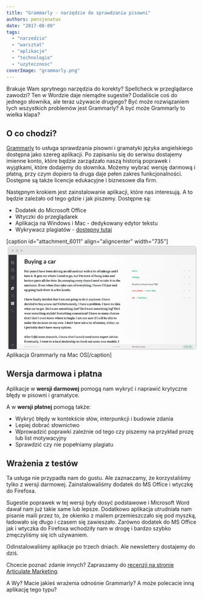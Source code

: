 ```yaml
---
title: "Grammarly - narzędzie do sprawdzania pisowni"
authors: pensjonatus
date: "2017-08-09"
tags:
  - "narzedzia"
  - "warsztat"
  - "aplikacje"
  - "technologie"
  - "uzytecznosc"
coverImage: "grammarly.png"
---
```


Brakuje Wam sprytnego narzędzia do korekty? Spellcheck w przeglądarce zawodzi?
Ten w Wordzie daje niemądre sugestie? Dodaliście coś do jednego słownika, ale
teraz używacie drugiego? Być może rozwiązaniem tych wszystkich problemów jest
Grammarly? A być może Grammarly to wielka klapa?

<!--truncate-->

## O co chodzi?

[Grammarly](https://www.grammarly.com) to usługa sprawdzania pisowni i gramatyki
języka angielskiego dostępna jako szereg aplikacji. Po zapisaniu się do serwisu
dostajemy imienne konto, które będzie zarządzało naszą historią poprawek i
wyjątkami, które dodajemy do słownika. Możemy wybrać wersję darmową i płatną,
przy czym dopiero ta druga daje pełen zakres funkcjonalności. Dostępne są także
licencje edukacyjne i biznesowe dla firm.

Następnym krokiem jest zainstalowanie aplikacji, które nas interesują. A to
będzie zależało od tego gdzie i jak piszemy. Dostępne są:

- Dodatek do Microsoft Office
- Wtyczki do przeglądarek
- Aplikacja na Windows i Mac - dedykowany edytor tekstu
- Wykrywacz plagiatów -
  [dostępny tutaj](https://www.grammarly.com/plagiarism-checker)

\[caption id="attachment_6011" align="aligncenter"
width="735"\][![](images/grammarly-screen-online.png)](http://techwriter.pl/wp-content/uploads/2017/08/grammarly-screen-online.png)
Aplikacja Grammarly na Mac OS\[/caption\]

## Wersja darmowa i płatna

Aplikacje w **wersji darmowej** pomogą nam wykryć i naprawić krytyczne błędy w
pisowni i gramatyce.

A w **wersji płatnej** pomogą także:

- Wykryć błędy w kontekście słów, interpunkcji i budowie zdania
- Lepiej dobrać słownictwo
- Wprowadzić poprawki zależnie od tego czy piszemy na przykład prozę lub list
  motywacyjny
- Sprawdzić czy nie popełniamy plagiatu

## Wrażenia z testów

Ta usługa nie przypadła nam do gustu. Ale zaznaczamy, że korzystaliśmy tylko z
wersji darmowej. Zainstalowaliśmy dodatek do MS Office i wtyczkę do Firefoxa.

Sugestie poprawek w tej wersji były dosyć podstawowe i Microsoft Word dawał nam
już takie same lub lepsze. Dodatkowo aplikacja utrudniała nam pisanie maili
przez to, że okienko z mailem przemieszczało się pod myszką, ładowało się długo
i czasem się zawieszało. Zarówno dodatek do MS Office jak i wtyczka do Firefoxa
wchodziły nam w drogę i bardzo szybko zmęczyliśmy się ich używaniem.

Odinstalowaliśmy aplikacje po trzech dniach. Ale newslettery dostajemy do dziś.

Chcecie poznać zdanie innych? Zapraszamy do
[recenzji na stronie Articulate Marketing](https://www.articulatemarketing.com/blog/review-of-grammarly-com#moved).

A Wy? Macie jakieś wrażenia odnośnie Grammarly? A może polecacie inną aplikację
tego typu?
